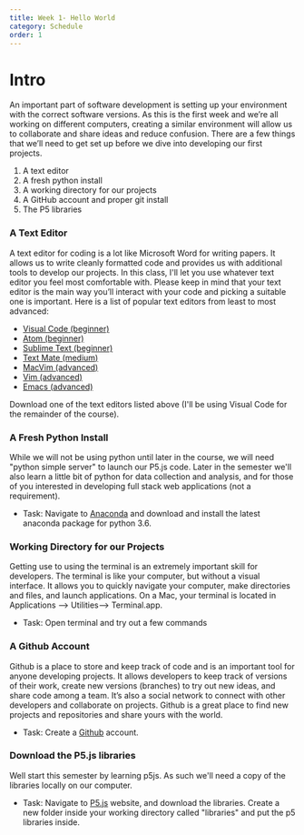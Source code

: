 ```yaml
---
title: Week 1- Hello World
category: Schedule
order: 1
---
```


# Intro
An important part of software development is setting up your environment with the correct software versions. As this is the first week and we’re all working on different computers, creating a similar environment will allow us to collaborate and share ideas and reduce confusion. There are a few things that we’ll need to get set up before we dive into developing our first projects.

1. A text editor
2. A fresh python install 
3. A working directory for our projects
4. A GitHub account and proper git install
5. The P5 libraries


### A Text Editor
A text editor for coding is a lot like Microsoft Word for writing papers. It allows us to write cleanly formatted code and provides us with additional tools to develop our projects. In this class, I'll let you use whatever text editor you feel most comfortable with. Please keep in mind that your text editor is the main way you’ll interact with your code and picking a suitable one is important. Here is a list of popular text editors from least to most advanced:

* [Visual Code (beginner)](https://code.visualstudio.com/)
* [Atom (beginner)](https://atom.io/)
* [Sublime Text (beginner)](https://www.sublimetext.com/)
* [Text Mate (medium)](https://macromates.com/)
* [MacVim (advanced)](http://macvim-dev.github.io/macvim/)
* [Vim (advanced)](http://www.vim.org/)
* [Emacs (advanced)](https://www.gnu.org/software/emacs/)

Download one of the text editors listed above (I'll be using Visual Code for the remainder of the course).

### A Fresh Python Install
While we will not be using python until later in the course, we will need "python simple server" to launch our P5.js code. Later in the semester we'll also learn a little bit of python for data collection and analysis, and for those of you interested in developing full stack web applications (not a requirement). 
  
  * Task: Navigate to [Anaconda](https://www.anaconda.com/download/#macos) and download and install the latest anaconda package for python 3.6.

### Working Directory for our Projects
Getting use to using the terminal is an extremely important skill for developers. The terminal is  like your computer, but without a visual interface. It allows you to quickly navigate your computer, make directories and files, and launch applications. On a Mac, your terminal is located in Applications --> Utilities--> Terminal.app.
  
   * Task: Open terminal and try out a few commands 

### A Github Account
Github is a place to store and keep track of code and is an important tool for anyone developing projects. It allows developers to keep track of versions of their work, create new versions (branches) to try out new ideas, and share code among a team. It’s also a social network to connect with other developers and collaborate on projects. Github is a great place to find new projects and repositories and share yours with the world.
  
  * Task: Create a [Github](https://github.com/) account. 

### Download the P5.js libraries
Well start this semester by learning p5js. As such we'll need a copy of the libraries locally on our computer. 
  
  * Task: Navigate to [P5.js](https://p5js.org/) website, and download the libraries. Create a new folder inside your working directory called "libraries" and put the p5 libraries inside.




